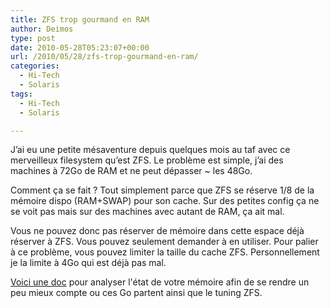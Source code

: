 ```yaml
---
title: ZFS trop gourmand en RAM
author: Deimos
type: post
date: 2010-05-28T05:23:07+00:00
url: /2010/05/28/zfs-trop-gourmand-en-ram/
categories:
  - Hi-Tech
  - Solaris
tags:
  - Hi-Tech
  - Solaris

---
```


J’ai eu une petite mésaventure depuis quelques mois au taf avec ce merveilleux filesystem qu’est ZFS. Le problème est simple, j’ai des machines à 72Go de RAM et ne peut dépasser ~ les 48Go.

Comment ça se fait ? Tout simplement parce que ZFS se réserve 1/8 de la mémoire dispo (RAM+SWAP) pour son cache. Sur des petites config ça ne se voit pas mais sur des machines avec autant de RAM, ça ait mal.

Vous ne pouvez donc pas réserver de mémoire dans cette espace déjà réserver à ZFS. Vous pouvez seulement demander à en utiliser. Pour palier à ce problème, vous pouvez limiter la taille du cache ZFS. Personnellement je la limite à 4Go qui est déjà pas mal.

[Voici une doc][1] pour analyser l'état de votre mémoire afin de se rendre un peu mieux compte ou ces Go partent ainsi que le tuning ZFS.

 [1]: http://wiki.deimos.fr/ZFS_:_Le_FileSystem_par_excellence#Le_cache_ARC_ZFS
